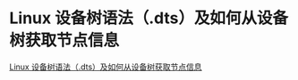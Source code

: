 # Linux 设备树语法（.dts）及如何从设备树获取节点信息

[Linux 设备树语法（.dts）及如何从设备树获取节点信息](https://www.cnblogs.com/fortunely/p/16405592.html)
